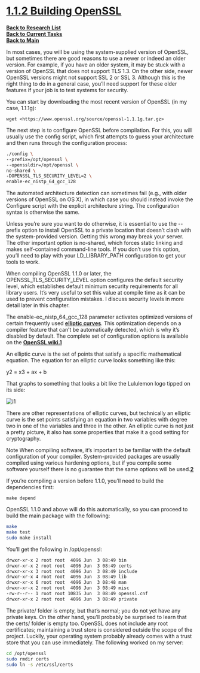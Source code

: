 # **[1.1.2 Building OpenSSL](https://www.feistyduck.com/library/openssl-cookbook/online/openssl-command-line/building-openssl.html)**

**[Back to Research List](../../../research_list.md)**\
**[Back to Current Tasks](../../../../a_status/current_tasks.md)**\
**[Back to Main](../../../../README.md)**

In most cases, you will be using the system-supplied version of OpenSSL, but sometimes there are good reasons to use a newer or indeed an older version. For example, if you have an older system, it may be stuck with a version of OpenSSL that does not support TLS 1.3. On the other side, newer OpenSSL versions might not support SSL 2 or SSL 3. Although this is the right thing to do in a general case, you’ll need support for these older features if your job is to test systems for security.

You can start by downloading the most recent version of OpenSSL (in my case, 1.1.1g):

`wget <https://www.openssl.org/source/openssl-1.1.1g.tar.gz>`

The next step is to configure OpenSSL before compilation. For this, you will usually use the config script, which first attempts to guess your architecture and then runs through the configuration process:

```bash
./config \
--prefix=/opt/openssl \
--openssldir=/opt/openssl \
no-shared \
-DOPENSSL_TLS_SECURITY_LEVEL=2 \
enable-ec_nistp_64_gcc_128
```

The automated architecture detection can sometimes fail (e.g., with older versions of OpenSSL on OS X), in which case you should instead invoke the Configure script with the explicit architecture string. The configuration syntax is otherwise the same.

Unless you’re sure you want to do otherwise, it is essential to use the --prefix option to install OpenSSL to a private location that doesn’t clash with the system-provided version. Getting this wrong may break your server. The other important option is no-shared, which forces static linking and makes self-contained command-line tools. If you don’t use this option, you’ll need to play with your LD_LIBRARY_PATH configuration to get your tools to work.

When compiling OpenSSL 1.1.0 or later, the OPENSSL_TLS_SECURITY_LEVEL option configures the default security level, which establishes default minimum security requirements for all library users. It’s very useful to set this value at compile time as it can be used to prevent configuration mistakes. I discuss security levels in more detail later in this chapter.

The enable-ec_nistp_64_gcc_128 parameter activates optimized versions of certain frequently used **[elliptic curves](https://blog.cloudflare.com/a-relatively-easy-to-understand-primer-on-elliptic-curve-cryptography/)**. This optimization depends on a compiler feature that can’t be automatically detected, which is why it’s disabled by default. The complete set of configuration options is available on the **[OpenSSL wiki.1](https://www.feistyduck.com/library/openssl-cookbook/online/openssl-command-line/building-openssl.html#building-openssl_para7_footnote1-fnote)**

An elliptic curve is the set of points that satisfy a specific mathematical equation. The equation for an elliptic curve looks something like this:

y2 = x3 + ax + b

That graphs to something that looks a bit like the Lululemon logo tipped on its side:

![i1](https://cf-assets.www.cloudflare.com/zkvhlag99gkb/7C9LODC0OpfZlr9E8kqrSP/4248aa3bd2bf09e9f2c5eb7073c8ccfe/image00.png)

There are other representations of elliptic curves, but technically an elliptic curve is the set points satisfying an equation in two variables with degree two in one of the variables and three in the other. An elliptic curve is not just a pretty picture, it also has some properties that make it a good setting for cryptography.

Note
When compiling software, it’s important to be familiar with the default configuration of your compiler. System-provided packages are usually compiled using various hardening options, but if you compile some software yourself there is no guarantee that the same options will be used.**[2](https://www.feistyduck.com/library/openssl-cookbook/online/openssl-command-line/building-openssl.html#building-openssl_note1_para1_footnote1-fnote)**

If you’re compiling a version before 1.1.0, you’ll need to build the dependencies first:

`make depend`

OpenSSL 1.1.0 and above will do this automatically, so you can proceed to build the main package with the following:

```bash
make
make test
sudo make install
```

You’ll get the following in /opt/openssl:

```bash
drwxr-xr-x 2 root root  4096 Jun  3 08:49 bin
drwxr-xr-x 2 root root  4096 Jun  3 08:49 certs
drwxr-xr-x 3 root root  4096 Jun  3 08:49 include
drwxr-xr-x 4 root root  4096 Jun  3 08:49 lib
drwxr-xr-x 6 root root  4096 Jun  3 08:48 man
drwxr-xr-x 2 root root  4096 Jun  3 08:49 misc
-rw-r--r-- 1 root root 10835 Jun  3 08:49 openssl.cnf
drwxr-xr-x 2 root root  4096 Jun  3 08:49 private
```

The private/ folder is empty, but that’s normal; you do not yet have any private keys. On the other hand, you’ll probably be surprised to learn that the certs/ folder is empty too. OpenSSL does not include any root certificates; maintaining a trust store is considered outside the scope of the project. Luckily, your operating system probably already comes with a trust store that you can use immediately. The following worked on my server:

```bash
cd /opt/openssl
sudo rmdir certs
sudo ln -s /etc/ssl/certs
```
